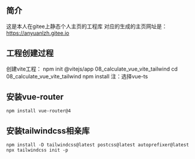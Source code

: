 ## 简介
这是本人在gitee上静态个人主页的工程库
对应的生成的主页网址是：
    https://anyuanlzh.gitee.io

## 工程创建过程
创建vite工程：
    npm init @vitejs/app 08_calculate_vue_vite_tailwind
    cd 08_calculate_vue_vite_tailwind
    npm install
    注：选择vue-ts
## 安装vue-router
    npm install vue-router@4

## 安装tailwindcss相亲库
    npm install -D tailwindcss@latest postcss@latest autoprefixer@latest
    npx tailwindcss init -p

